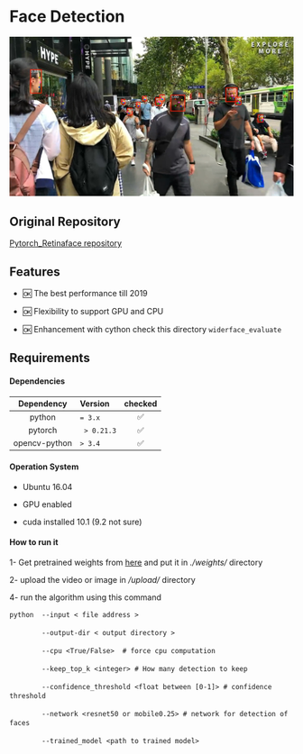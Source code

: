 # Face Detection

![Face detection using RetinaNet](./public/sample.jpg)

## Original Repository

[Pytorch_Retinaface repository](https://github.com/biubug6/Pytorch_Retinaface)

## Features

- :ok: The best performance till 2019

- :ok: Flexibility to support GPU and CPU

- :ok: Enhancement with cython check this directory `widerface_evaluate`

## Requirements

#### Dependencies

| Dependency         | Version        |checked|
|    :---:           | :---           |:---: |
| python             | `= 3.x`        |:white_check_mark:|
| pytorch            |` > 0.21.3`     |:white_check_mark:|
| opencv-python      | `> 3.4`        |:white_check_mark:|

#### Operation System

- Ubuntu 16.04

- GPU enabled

- cuda installed 10.1 (9.2 not sure)

#### How to run it

1- Get pretrained weights from [here](https://drive.google.com/drive/folders/1oZRSG0ZegbVkVwUd8wUIQx8W7yfZ_ki1) and 
put it in *./weights/* directory

2- upload the video or image in */upload/* directory

4- run the algorithm using this command

    python  --input < file address > 

            --output-dir < output directory >
            
            --cpu <True/False>  # force cpu computation
            
            --keep_top_k <integer> # How many detection to keep
            
            --confidence_threshold <float between [0-1]> # confidence threshold
            
            --network <resnet50 or mobile0.25> # network for detection of faces
            
            --trained_model <path to trained model>
            
